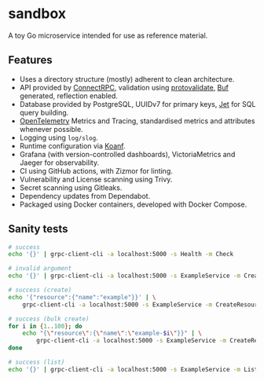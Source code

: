 # sandbox

A toy Go microservice intended for use as reference material.

## Features

- Uses a directory structure (mostly) adherent to clean architecture.
- API provided by [ConnectRPC], validation using [protovalidate], [Buf] generated, reflection enabled.
- Database provided by PostgreSQL, UUIDv7 for primary keys, [Jet] for SQL query building.
- [OpenTelemetry] Metrics and Tracing, standardised metrics and attributes whenever possible.
- Logging using `log/slog`.
- Runtime configuration via [Koanf].
- Grafana (with version-controlled dashboards), VictoriaMetrics and Jaeger for observability.
- CI using GitHub actions, with Zizmor for linting.
- Vulnerability and License scanning using Trivy.
- Secret scanning using Gitleaks.
- Dependency updates from Dependabot.
- Packaged using Docker containers, developed with Docker Compose.

[ConnectRPC]: #todo
[protovalidate]: #todo
[Buf]: #todo
[Jet]: #todo
[OpenTelemetry]: #todo
[Koanf]: #todo

## Sanity tests

```sh
# success
echo '{}' | grpc-client-cli -a localhost:5000 -s Health -m Check

# invalid argument
echo '{}' | grpc-client-cli -a localhost:5000 -s ExampleService -m CreateResource

# success (create)
echo '{"resource":{"name":"example"}}' | \
	grpc-client-cli -a localhost:5000 -s ExampleService -m CreateResource

# success (bulk create)
for i in {1..100}; do
	echo "{\"resource\":{\"name\":\"example-$i\"}}" | \
		grpc-client-cli -a localhost:5000 -s ExampleService -m CreateResource
done

# success (list)
echo '{}' | grpc-client-cli -a localhost:5000 -s ExampleService -m ListResources
```
